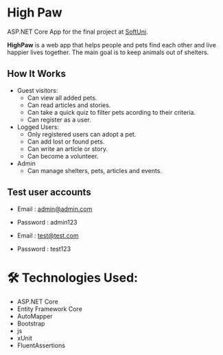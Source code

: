 # High Paw
ASP.NET Core App for the final project at [SoftUni](https://softuni.bg/).

**HighPaw** is a web app that helps people and pets find each other and live happier lives together. The main goal is to keep animals out of shelters. 

## How It Works
- Guest visitors:
  - Can view all added pets.
  - Can read articles and stories.
  - Can take a quick quiz to filter pets acording to their criteria.
  - Can register as a user.
- Logged Users:
  - Only registered users can adopt a pet.
  - Can add lost or found pets.
  - Can write an article or story.
  - Can become a volunteer.
- Admin
  - Can manage shelters, pets, articles and events.
  
## Test user accounts
- Email : admin@admin.com
- Password : admin123

- Email : test@test.com
- Password : test123

# 🛠 Technologies Used:

- ASP.NET Core
- Entity Framework Core
- AutoMapper
- Bootstrap
- js
- xUnit
- FluentAssertions
